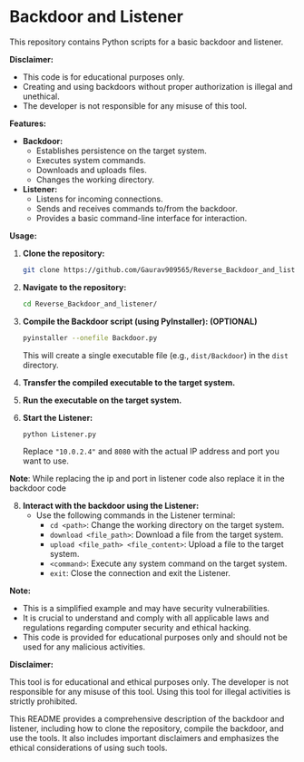 # Backdoor and Listener

This repository contains Python scripts for a basic backdoor and listener. 

**Disclaimer:**

* This code is for educational purposes only. 
* Creating and using backdoors without proper authorization is illegal and unethical. 
* The developer is not responsible for any misuse of this tool.

**Features:**

* **Backdoor:** 
    * Establishes persistence on the target system.
    * Executes system commands.
    * Downloads and uploads files.
    * Changes the working directory.
* **Listener:**
    * Listens for incoming connections.
    * Sends and receives commands to/from the backdoor.
    * Provides a basic command-line interface for interaction.

**Usage:**

1. **Clone the repository:**
   ```bash
   git clone https://github.com/Gaurav909565/Reverse_Backdoor_and_listener.git
   ```

2. **Navigate to the repository:**
   ```bash
   cd Reverse_Backdoor_and_listener/
   ```

3. ****Compile the Backdoor script (using PyInstaller):** (OPTIONAL)**
   ```bash
   pyinstaller --onefile Backdoor.py 
   ```
   This will create a single executable file (e.g., `dist/Backdoor`) in the `dist` directory.

4. **Transfer the compiled executable to the target system.**

5. **Run the executable on the target system.**

6. **Start the Listener:**
   ```bash
   python Listener.py 
   ```
   Replace `"10.0.2.4"` and `8080` with the actual IP address and port you want to use.

**Note**: While replacing the ip and port in listener code also replace it in the backdoor code

8. **Interact with the backdoor using the Listener:**
   * Use the following commands in the Listener terminal:
      * `cd <path>`: Change the working directory on the target system.
      * `download <file_path>`: Download a file from the target system.
      * `upload <file_path> <file_content>`: Upload a file to the target system.
      * `<command>`: Execute any system command on the target system.
      * `exit`: Close the connection and exit the Listener.

**Note:**

* This is a simplified example and may have security vulnerabilities. 
* It is crucial to understand and comply with all applicable laws and regulations regarding computer security and ethical hacking.
* This code is provided for educational purposes only and should not be used for any malicious activities.

**Disclaimer:**

This tool is for educational and ethical purposes only. The developer is not responsible for any misuse of this tool. Using this tool for illegal activities is strictly prohibited.

This README provides a comprehensive description of the backdoor and listener, including how to clone the repository, compile the backdoor, and use the tools. It also includes important disclaimers and emphasizes the ethical considerations of using such tools.
